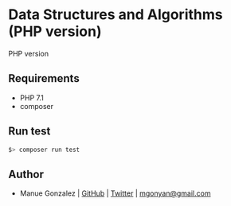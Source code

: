 Data Structures and Algorithms (PHP version)
============================================

PHP version

## Requirements

- PHP 7.1
- composer

## Run test

```sh
$> composer run test
```

## Author

- Manue Gonzalez | [GitHub](https://github.com/mgonyan) | [Twitter](https://twitter.com/mgonyan) | <mgonyan@gmail.com>

